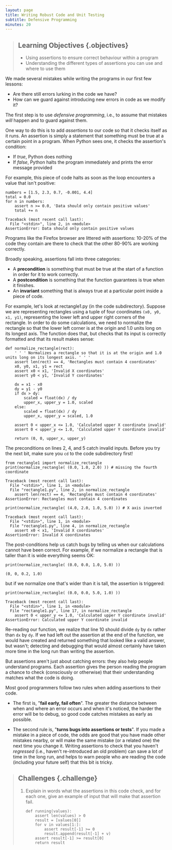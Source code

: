 ```yaml
---
layout: page
title: Writing Robust Code and Unit Testing
subtitle: Defensive Programming
minutes: 20
---
```


> ## Learning Objectives {.objectives}
>
> * Using assertions to ensure correct behaviour within a program
> * Understanding the different types of assertions you can use and where to use them

We made several mistakes while writing the programs in our first few lessons:

-   Are there still errors lurking in the code we have?
-   How can we guard against introducing new errors in code as we modify it?

<!-- include mention of research into searching for bugs in same place -->

The first step is to use *defensive programming*, i.e., to assume that mistakes *will* happen and to guard against them.

One way to do this is to add *assertions* to our code so that it checks itself as it runs. An assertion is simply a statement that something must be true at a certain point in a program. When Python sees one, it checks the assertion's condition:

-   If *true*, Python does nothing
-   If *false*, Python halts the program immediately and prints the error message provided

For example, this piece of code halts as soon as the loop encounters a value that isn't positive:

~~~ {.python}
numbers = [1.5, 2.3, 0.7, -0.001, 4.4]
total = 0.0
for n in numbers:
    assert n >= 0.0, 'Data should only contain positive values'
    total += n
~~~

~~~ {.output}
Traceback (most recent call last):
  File "<stdin>", line 2, in <module>
AssertionError: Data should only contain positive values
~~~

Programs like the Firefox browser are littered with assertions: 10-20% of the code they contain are there to check that the other 80-90% are working correctly.

Broadly speaking, assertions fall into three categories:

-   A **precondition** is something that must be true at the start of a function in order for it to work correctly.
-   A **postcondition** is something that the function guarantees is true when it finishes.
-   An **invariant** something that is always true at a particular point inside a piece of code.

For example, let's look at rectangle1.py (in the code subdirectory). Suppose we are representing rectangles using a tuple of four coordinates `(x0, y0, x1, y1)`, representing the lower left and upper right corners of the rectangle. In order to do some calculations, we need to normalize the rectangle so that the lower left corner is at the origin and 1.0 units long on its longest axis. The function does that, but checks that its input is correctly formatted and that its result makes sense:

~~~ {.python}
def normalize_rectangle(rect):
    ' ' ' Normalizes a rectangle so that it is at the origin and 1.0 units long on its longest axis. ' ' '
    assert len(rect) == 4, 'Rectangles must contain 4 coordinates'
    x0, y0, x1, y1 = rect
    assert x0 < x1, 'Invalid X coordinates'
    assert y0 < y1, 'Invalid Y coordinates'

    dx = x1 - x0
    dy = y1 - y0
    if dx > dy:
        scaled = float(dx) / dy
        upper_x, upper_y = 1.0, scaled
    else:
        scaled = float(dx) / dy
        upper_x, upper_y = scaled, 1.0

    assert 0 < upper_x <= 1.0, 'Calculated upper X coordinate invalid'
    assert 0 < upper_y <= 1.0, 'Calculated upper Y coordinate invalid'

    return (0, 0, upper_x, upper_y)
~~~

The preconditions on lines 2, 4, and 5 catch invalid inputs. Before you try the next bit, make sure you `cd` to the code subdirectory first!

~~~ {.python}
from rectangle1 import normalize_rectangle
print(normalize_rectangle( (0.0, 1.0, 2.0) )) # missing the fourth coordinate
~~~

~~~ {.output}
Traceback (most recent call last):
  File "<stdin>", line 1, in <module>
  File "rectangle1.py", line 2, in normalize_rectangle
    assert len(rect) == 4, 'Rectangles must contain 4 coordinates'
AssertionError: Rectangles must contain 4 coordinates
~~~

~~~ {.python}
print(normalize_rectangle( (4.0, 2.0, 1.0, 5.0) )) # X axis inverted
~~~

~~~ {.output}
Traceback (most recent call last):
  File "<stdin>", line 1, in <module>
  File "rectangle1.py", line 4, in normalize_rectangle
    assert x0 < x1, 'Invalid X coordinates'
AssertionError: Invalid X coordinates
~~~

The post-conditions help us catch bugs by telling us when our calculations cannot have been correct. For example, if we normalize a rectangle that is taller than it is wide everything seems OK:

~~~ {.python}
print(normalize_rectangle( (0.0, 0.0, 1.0, 5.0) ))
~~~

~~~ {.output}
(0, 0, 0.2, 1.0)
~~~

but if we normalize one that's wider than it is tall, the assertion is triggered:

~~~ {.python}
print(normalize_rectangle( (0.0, 0.0, 5.0, 1.0) ))
~~~

~~~ {.output}
Traceback (most recent call last):
  File "<stdin>", line 1, in <module>
  File "rectangle1.py", line 17, in normalize_rectangle
    assert 0 < upper_y <= 1.0, 'Calculated upper Y coordinate invalid'
AssertionError: Calculated upper Y coordinate invalid
~~~

Re-reading our function, we realize that line 10 should divide `dy` by `dx` rather than `dx` by `dy`. If we had left out the assertion at the end of the function, we would have created and returned something that looked like a valid answer, but wasn't; detecting and debugging that would almost certainly have taken more time in the long run than writing the assertion.

But assertions aren't just about catching errors: they also help people understand programs. Each assertion gives the person reading the program a chance to check (consciously or otherwise) that their understanding matches what the code is doing.

Most good programmers follow two rules when adding assertions to their code.

- The first is, "**fail early, fail often**". The greater the distance between when and where an error occurs and when it's noticed, the harder the error will be to debug, so good code catches mistakes as early as possible.

- The second rule is, "**turns bugs into assertions or tests**". If you made a mistake in a piece of code, the odds are good that you have made other mistakes nearby, or will make the same mistake (or a related one) the next time you change it. Writing assertions to check that you haven't *regressed* (i.e., haven't re-introduced an old problem) can save a lot of time in the long run,
and helps to warn people who are reading the code (including your future self)
that this bit is tricky.

> ## Challenges {.challenge}
> 
> 1.  Explain in words what the assertions in this code check,
>     and for each one,
>     give an example of input that will make that assertion fail.
>     
>     ```
>     def running(values):
>         assert len(values) > 0
>         result = [values[0]]
>         for v in values[1:]:
>             assert result[-1] >= 0
>             result.append(result[-1] + v)
>         assert result[-1] >= result[0]
>         return result
>     ```
